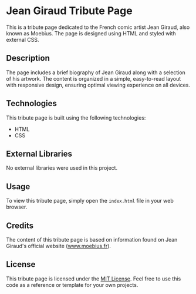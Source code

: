 

# Jean Giraud Tribute Page

This is a tribute page dedicated to the French comic artist Jean Giraud, also known as Moebius. The page is designed using HTML and styled with external CSS.

## Description

The page includes a brief biography of Jean Giraud along with a selection of his artwork. The content is organized in a simple, easy-to-read layout with responsive design, ensuring optimal viewing experience on all devices.

## Technologies

This tribute page is built using the following technologies:

- HTML
- CSS

## External Libraries

No external libraries were used in this project.

## Usage

To view this tribute page, simply open the `index.html` file in your web browser.

## Credits

The content of this tribute page is based on information found on Jean Giraud's official website (www.moebius.fr).

## License

This tribute page is licensed under the [MIT License](https://opensource.org/licenses/MIT). Feel free to use this code as a reference or template for your own projects.
